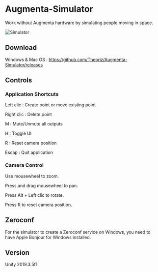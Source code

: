 # Augmenta-Simulator

Work without Augmenta hardware by simulating people moving in space.

![Simulator](https://github.com/Theoriz/Augmenta/blob/gh-pages/res/gif/simulator2.gif) 

## Download

Windows & Mac OS : https://github.com/Theoriz/Augmenta-Simulator/releases

## Controls

### Application Shortcuts

Left clic : Create point or move existing point

Right clic : Delete point

M : Mute/Unmute all outputs

H : Toggle UI

R : Reset camera position

Escap : Quit application

### Camera Control

Use mousewheel to zoom.

Press and drag mousewheel to pan.

Press Alt + Left clic to rotate.

Press R to reset camera position.

## Zeroconf

For the simulator to create a Zeroconf service on Windows, you need to have Apple Bonjour for Windows installed.

## Version

Unity 2019.3.5f1
